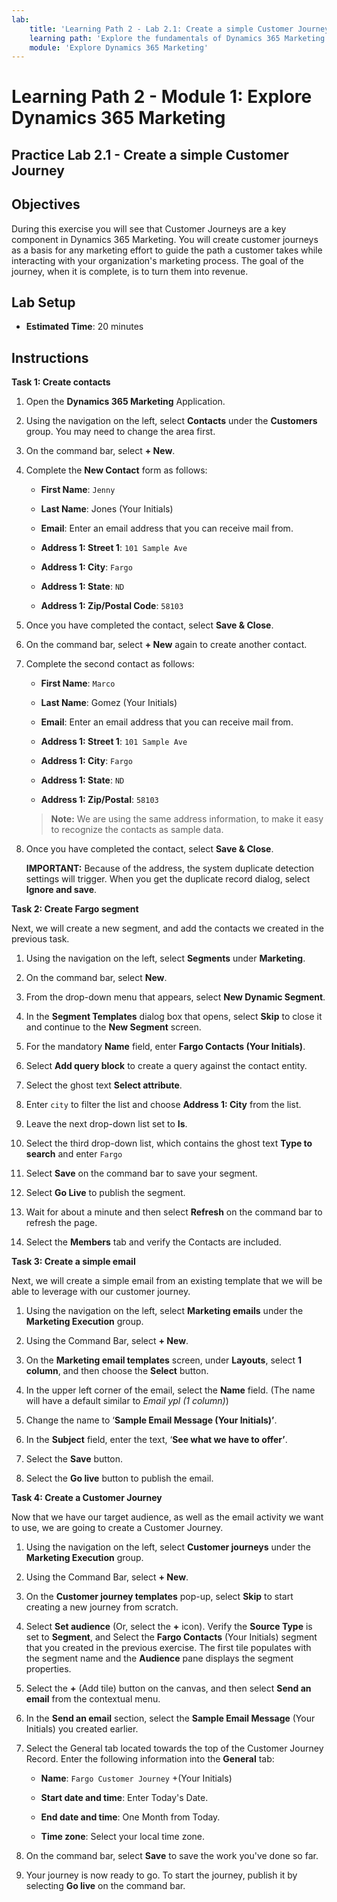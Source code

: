 ```yaml
---
lab:
    title: 'Learning Path 2 - Lab 2.1: Create a simple Customer Journey'
    learning path: 'Explore the fundamentals of Dynamics 365 Marketing'
    module: 'Explore Dynamics 365 Marketing'
---
```


Learning Path 2 - Module 1: Explore Dynamics 365 Marketing
========================

## Practice Lab 2.1 - Create a simple Customer Journey

## Objectives

During this exercise you will see that Customer Journeys are a key component in Dynamics 365 Marketing. You will create customer journeys as a basis for any marketing effort to guide the path a customer takes while interacting with your organization's marketing process. The goal of the journey, when it is complete, is to turn them into revenue. 

## Lab Setup

  - **Estimated Time**: 20 minutes

## Instructions

**Task 1: Create contacts** 

1.  Open the **Dynamics 365 Marketing** Application. 

2.  Using the navigation on the left, select **Contacts** under the **Customers** group. You may need to change the area first.
 
4.  On the command bar, select **+ New**. 

5.  Complete the **New Contact** form as follows: 

    - **First Name**: `Jenny`

    - **Last Name**: Jones (Your Initials)

    - **Email**: Enter an email address that you can receive mail from.

    - **Address 1: Street 1**: `101 Sample Ave`

    - **Address 1: City**: `Fargo`

    - **Address 1: State**: `ND`

    - **Address 1: Zip/Postal Code**: `58103`

6.  Once you have completed the contact, select **Save &amp; Close**.

7.  On the command bar, select **+ New** again to create another contact.

8.  Complete the second contact as follows:

    - **First Name**: `Marco`

    - **Last Name**: Gomez (Your Initials)

    - **Email**: Enter an email address that you can receive mail from.

    - **Address 1: Street 1**: `101 Sample Ave`

    - **Address 1: City**: `Fargo`

    - **Address 1: State**: `ND`

    - **Address 1: Zip/Postal**: `58103`

    > **Note:** We are using the same address information, to make it easy to recognize the contacts as sample data. 

9.  Once you have completed the contact, select **Save &amp; Close**. 

    **IMPORTANT:** Because of the address, the system duplicate detection settings will trigger. When you get the duplicate record dialog, select **Ignore and save**. 


**Task 2: Create Fargo segment** 

Next, we will create a new segment, and add the contacts we created in the previous task. 

1.  Using the navigation on the left, select **Segments** under **Marketing**. 

2.  On the command bar, select **New**. 

3.  From the drop-down menu that appears, select **New Dynamic Segment**. 

4.  In the **Segment Templates** dialog box that opens, select **Skip** to close it and continue to the **New Segment** screen. 

5.  For the mandatory **Name** field, enter **Fargo Contacts (Your Initials)**. 

5.  Select **Add query block** to create a query against the contact entity. 

6.  Select the ghost text **Select attribute**. 

7.  Enter `city` to filter the list and choose **Address 1: City** from the list. 

8.  Leave the next drop-down list set to **Is**. 

9.  Select the third drop-down list, which contains the ghost text **Type to search** and enter `Fargo` 

10. Select **Save** on the command bar to save your segment. 

11. Select **Go Live** to publish the segment. 

12. Wait for about a minute and then select **Refresh** on the command bar to refresh the page. 

13. Select the **Members** tab and verify the Contacts are included. 


**Task 3: Create a simple email** 

Next, we will create a simple email from an existing template that we will be able to leverage with our customer journey. 

1. Using the navigation on the left, select **Marketing emails** under the **Marketing Execution** group.

2. Using the Command Bar, select **+ New**.

3. On the **Marketing email templates** screen, under **Layouts**, select **1 column**, and then choose the **Select** button. 

4. In the upper left corner of the email, select the **Name** field. (The name will have a default similar to *Email ypl (1 column)*)

5. Change the name to ‘**Sample Email Message (Your Initials)’**.

6. In the **Subject** field, enter the text, ‘**See what we have to offer’**. 

7. Select the **Save** button. 

8. Select the **Go live** button to publish the email. 
 

**Task 4: Create a Customer Journey** 

Now that we have our target audience, as well as the email activity we want to use, we are going to create a Customer Journey. 

1.  Using the navigation on the left, select **Customer journeys** under the **Marketing Execution** group. 

2.  Using the Command Bar, select **+ New**. 

3.  On the **Customer journey templates** pop-up, select **Skip** to start creating a new journey from scratch. 

4.  Select **Set audience** (Or, select the **+** icon). Verify the **Source Type** is set to **Segment**, and Select the **Fargo Contacts** (Your Initials) segment that you created in the previous exercise. The first tile populates with the segment name and the **Audience** pane displays the segment properties. 

5.  Select the **+** (Add tile) button on the canvas, and then select **Send an email** from the contextual menu. 

6.  In the **Send an email** section, select the **Sample Email Message** (Your Initials) you created earlier. 

7.  Select the General tab located towards the top of the Customer Journey Record. Enter the following information into the **General** tab: 

    - **Name**: `Fargo Customer Journey` +(Your Initials)

    - **Start date and time**: Enter Today's Date.

    - **End date and time**: One Month from Today.

    - **Time zone**: Select your local time zone.

8.  On the command bar, select **Save** to save the work you've done so far. 

9.  Your journey is now ready to go. To start the journey, publish it by selecting **Go live** on the command bar. 

